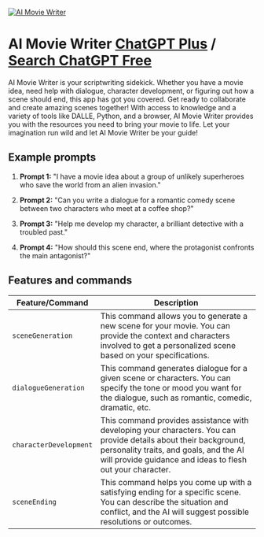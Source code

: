 
[![AI Movie Writer](https://files.oaiusercontent.com/file-ktZuHPxHjaQfmexvFMZDnEYh?se=2123-10-17T05%3A15%3A03Z&sp=r&sv=2021-08-06&sr=b&rscc=max-age%3D31536000%2C%20immutable&rscd=attachment%3B%20filename%3DMovie%2520Maker.png&sig=y5lVK1eCSTJOlJybc5dBeb6btMYSv1inU7DbYSGp4lg%3D)](https://chat.openai.com/g/g-yUlHYWfvm-ai-movie-writer)

# AI Movie Writer [ChatGPT Plus](https://chat.openai.com/g/g-yUlHYWfvm-ai-movie-writer) / [Search ChatGPT Free](https://gptcall.net/index.html#/?search=AI%20Movie%20Writer)

AI Movie Writer is your scriptwriting sidekick. Whether you have a movie idea, need help with dialogue, character development, or figuring out how a scene should end, this app has got you covered. Get ready to collaborate and create amazing scenes together! With access to knowledge and a variety of tools like DALLE, Python, and a browser, AI Movie Writer provides you with the resources you need to bring your movie to life. Let your imagination run wild and let AI Movie Writer be your guide!

## Example prompts

1. **Prompt 1:** "I have a movie idea about a group of unlikely superheroes who save the world from an alien invasion."

2. **Prompt 2:** "Can you write a dialogue for a romantic comedy scene between two characters who meet at a coffee shop?"

3. **Prompt 3:** "Help me develop my character, a brilliant detective with a troubled past."

4. **Prompt 4:** "How should this scene end, where the protagonist confronts the main antagonist?"

## Features and commands

| Feature/Command | Description |
| --- | --- |
| `sceneGeneration` | This command allows you to generate a new scene for your movie. You can provide the context and characters involved to get a personalized scene based on your specifications. |
| `dialogueGeneration` | This command generates dialogue for a given scene or characters. You can specify the tone or mood you want for the dialogue, such as romantic, comedic, dramatic, etc. |
| `characterDevelopment` | This command provides assistance with developing your characters. You can provide details about their background, personality traits, and goals, and the AI will provide guidance and ideas to flesh out your character. |
| `sceneEnding` | This command helps you come up with a satisfying ending for a specific scene. You can describe the situation and conflict, and the AI will suggest possible resolutions or outcomes. |


